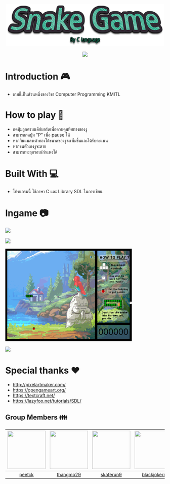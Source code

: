 <p align="center"> <img src="image/menu_title.png" width="500"/></p>
<p align="center">
  <img width="460" src="image/poster.jpg">
</p>

# Introduction :video_game:
* เกมนี้เป็นส่วนหนึ่งของวิชา Computer Programming KMITL

# How to play :game_die:

* กดปุ่มลูกศรบนคีย์บอร์ดเพื่อควบคุมทิศทางของงู
* สามารถกดปุ่ม "P" เพื่อ pause ได้
* หากกินแมลงเต่าทองได้ขนาดของงูจะเพิ่มขึ้นและได้รับคะแนน
* หากชนตัวเองงูจะตาย
* สามารถทะลุกรอบ/กําแพงได้


# Built With :computer:
* โปรแกรมนี้ ใช้ภาษา C และ Library SDL ในการเขียน

# Ingame :camera:
<p align="left"> <img src="image/menu_gif.gif" width="400"/></p>
<p align="left"> <img src="image/menu_gif2.gif" width="400"/></p>
<p align="left"> <img src="image/menu_gif3.gif" width="400"/></p>
<p align="left"> <img src="image/menu_gif4.gif" width="400"/></p>

# Special thanks :heart:
* http://pixelartmaker.com/
* https://opengameart.org/
* https://textcraft.net/
* https://lazyfoo.net/tutorials/SDL/

## Group Members :family:

 |<img src="https://avatars1.githubusercontent.com/u/42176460?s=460&v=4" width="120px" height="120px">|<img src="https://avatars0.githubusercontent.com/u/41448294?s=460&v=4" width="120px" height="120px">|<img src="https://avatars1.githubusercontent.com/u/43022322?s=460&v=4" width="120px" height="120px">|<img src="https://avatars2.githubusercontent.com/u/42561981?s=460&v=4" width="120px" height="120px">|
 |:---:|:---:|:---:|:---:|
|[peetck](https://github.com/peetck)|[thangmo29](https://github.com/thangmo29)|[skaferun9](https://github.com/skaferun9)|[blackjokerr](https://github.com/blackjokerrr)|
